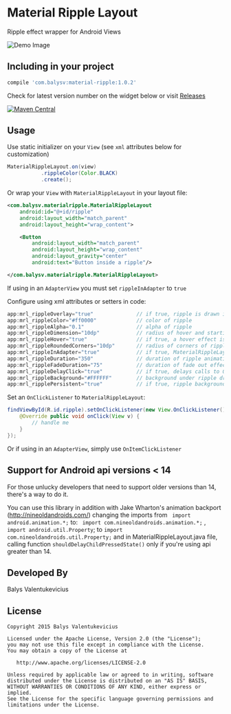 Material Ripple Layout
===============

Ripple effect wrapper for Android Views

![Demo Image][1]

Including in your project
-------------------------

```groovy
compile 'com.balysv:material-ripple:1.0.2'
```

Check for latest version number on the widget below or visit [Releases](https://github.com/balysv/material-ripple/releases)

[![Maven Central](https://maven-badges.herokuapp.com/maven-central/com.balysv/material-ripple/badge.svg?style=flat)](http://mvnrepository.com/artifact/com.balysv/material-ripple)

Usage
-----

Use static initializer on your `View` (see `xml` attributes below for customization)

```java
MaterialRippleLayout.on(view)
           .rippleColor(Color.BLACK)
           .create();
```

Or wrap your `View` with `MaterialRippleLayout` in your layout file:

```xml
<com.balysv.materialripple.MaterialRippleLayout
    android:id="@+id/ripple"
    android:layout_width="match_parent"
    android:layout_height="wrap_content">

    <Button
        android:layout_width="match_parent"
        android:layout_height="wrap_content"
        android:layout_gravity="center"
        android:text="Button inside a ripple"/>

</com.balysv.materialripple.MaterialRippleLayout>
```

If using in an `AdapterView` you must set `rippleInAdapter` to `true`


Configure using xml attributes or setters in code:

```java
app:mrl_rippleOverlay="true"              // if true, ripple is drawn in foreground; false - background
app:mrl_rippleColor="#ff0000"             // color of ripple
app:mrl_rippleAlpha="0.1"                 // alpha of ripple
app:mrl_rippleDimension="10dp"            // radius of hover and starting ripple
app:mrl_rippleHover="true"                // if true, a hover effect is drawn when view is touched
app:mrl_rippleRoundedCorners="10dp"       // radius of corners of ripples. Note: it uses software rendering pipeline for API 17 and below
app:mrl_rippleInAdapter="true"            // if true, MaterialRippleLayout will optimize for use in AdapterViews
app:mrl_rippleDuration="350"              // duration of ripple animation
app:mrl_rippleFadeDuration="75"           // duration of fade out effect on ripple
app:mrl_rippleDelayClick="true"           // if true, delays calls to OnClickListeners until ripple effect ends
app:mrl_rippleBackground="#FFFFFF"        // background under ripple drawable; used with rippleOverlay="false"
app:mrl_ripplePersistent="true"           // if true, ripple background color persists after animation, until setRadius(0) is called
```

Set an `OnClickListener` to `MaterialRippleLayout`:

```java
findViewById(R.id.ripple).setOnClickListener(new View.OnClickListener() {
    @Override public void onClick(View v) {
        // handle me 
    }
});
```

Or if using in an `AdapterView`, simply use `OnItemClickListener`

Support for Android api versions <  14 
-----

For those unlucky developers that need to support older versions than 14, there's a way to do it.

You can use this library in addition with Jake Wharton's animation backport (http://nineoldandroids.com/) changing the imports from ` import android.animation.*;` to: ` import com.nineoldandroids.animation.*;` ,
`import android.util.Property`; to   `import com.nineoldandroids.util.Property;` and in MaterialRippleLayout.java file, calling function `shouldDelayChildPressedState()`  only if you're using api greater than 14.


Developed By
--------------------
Balys Valentukevicius

License
-----------

```
Copyright 2015 Balys Valentukevicius

Licensed under the Apache License, Version 2.0 (the "License");
you may not use this file except in compliance with the License.
You may obtain a copy of the License at

   http://www.apache.org/licenses/LICENSE-2.0

Unless required by applicable law or agreed to in writing, software
distributed under the License is distributed on an "AS IS" BASIS,
WITHOUT WARRANTIES OR CONDITIONS OF ANY KIND, either express or implied.
See the License for the specific language governing permissions and
limitations under the License.
```

[1]: https://raw.github.com/balysv/material-ripple/master/art/demo.gif
